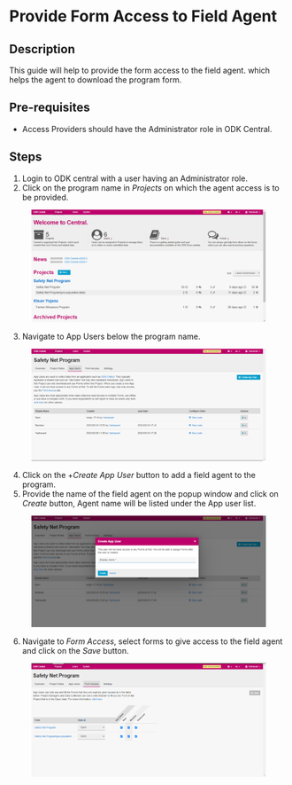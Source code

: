 # Provide Form Access to Field Agent

## Description

This guide will help to provide the form access to the field agent. which helps the agent to download the program form.

## Pre-requisites

* Access Providers should have the Administrator role in ODK Central.

## Steps

1. Login to ODK central with a user having an Administrator role.
2. Click on the program name in _Projects_ on which the agent access is to be provided.

<figure><img src="../../../.gitbook/assets/odk-central.png" alt=""><figcaption></figcaption></figure>

3. Navigate to App Users below the program name.

<figure><img src="../../../.gitbook/assets/odk-app-users.png" alt=""><figcaption></figcaption></figure>

4. Click on the +_Create App User_ button to add a field agent to the program.
5. Provide the name of the field agent on the popup window and click on _Create_ button, Agent name will be listed under the App user list.

<figure><img src="../../../.gitbook/assets/create-app-user.png" alt=""><figcaption></figcaption></figure>

6. Navigate to _Form Access_, select forms to give access to the field agent and click on the _Save_ button.

<figure><img src="../../../.gitbook/assets/form-access.png" alt=""><figcaption></figcaption></figure>
